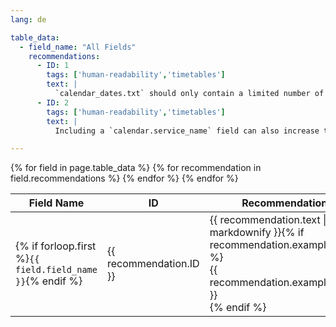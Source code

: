 ```yaml
---
lang: de

table_data:
  - field_name: "All Fields"
    recommendations:
      - ID: 1
        tags: ['human-readability','timetables']
        text: |
          `calendar_dates.txt` should only contain a limited number of exceptions to the schedule. Regularly-scheduled service should be configured using `calendar.txt`.
      - ID: 2
        tags: ['human-readability','timetables']
        text: |
          Including a `calendar.service_name` field can also increase the human readability of GTFS, although this is not adopted in the spec.

---
```


<div class="table-wrapper">
  <table class="recommendation">
    <thead>
      <tr>
        <th>Field Name</th>
        <th>ID</th>
        <th>Recommendation</th>
      </tr>
    </thead>
    <tbody>
    {% for field in page.table_data %}
      {% for recommendation in field.recommendations %}
      <tr id="{{ page.slug }}_{{ recommendation.ID }}" class="anchor-row{% if forloop.first %} field-row{% endif %}{% for tag in recommendation.tags %} {{ tag }}{% endfor %}">
        <td>{% if forloop.first %}<code>{{ field.field_name }}</code>{% endif %}</td>
        <td><div class="anchor-node"><p>{{ recommendation.ID }}</p><a class="anchor-link" href="#{{ page.slug }}_{{ recommendation.ID }}"><i class="fa fa-link" aria-hidden="true"></i></a></div></td>
        <td>{{ recommendation.text | markdownify }}{% if recommendation.example_table %}<div class="table-wrapper">{{ recommendation.example_table }}</div>{% endif %}</td>
      </tr>
      {% endfor %}
    {% endfor %}
    </tbody>
  </table>
</div>